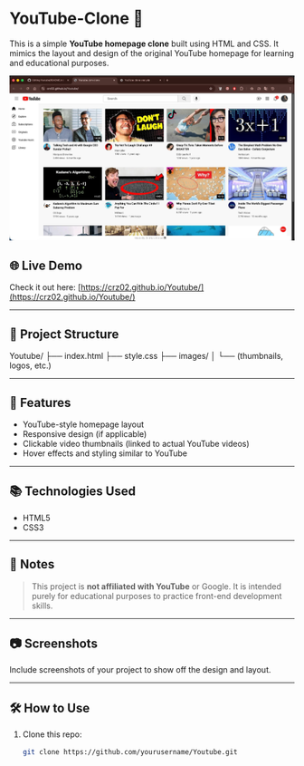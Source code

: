 # YouTube-Clone 🎥

This is a simple **YouTube homepage clone** built using HTML and CSS. It mimics the layout and design of the original YouTube homepage for learning and educational purposes.

![YouTube Clone Screenshot](ss.jpeg)

## 🌐 Live Demo

Check it out here: [https://crz02.github.io/Youtube/](https://crz02.github.io/Youtube/)

---

## 📁 Project Structure

Youtube/
├── index.html
├── style.css
├── images/
│ └── (thumbnails, logos, etc.)


---

## 🚀 Features

- YouTube-style homepage layout
- Responsive design (if applicable)
- Clickable video thumbnails (linked to actual YouTube videos)
- Hover effects and styling similar to YouTube

---

## 📚 Technologies Used

- HTML5
- CSS3

---

## 📌 Notes

> This project is **not affiliated with YouTube** or Google. It is intended purely for educational purposes to practice front-end development skills.

---

## 📷 Screenshots

Include screenshots of your project to show off the design and layout.

---

## 🛠️ How to Use

1. Clone this repo:

   ```bash
   git clone https://github.com/yourusername/Youtube.git

